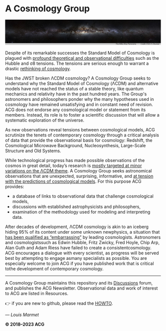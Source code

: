 # A Cosmology Group

![header.jpg](assets/header.jpg)

Despite of its remarkable successes the Standard Model of Cosmology is plagued with [profound theoretical and observational difficulties](https://arxiv.org/abs/2105.05208) such as the Hubble and σ8 tensions.  The tensions are serious enough to warrant a drastic [rethinking of cosmology](https://www.google.com/search?q=%22rethinking+cosmology%22).

Has the JWST broken ΛCDM cosmology?  A Cosmology Group seeks to understand why the Standard Model of Cosmology (ΛCDM) and alternative models have not reached the status of a stable theory, like quantum mechanics and relativity have in the past hundred years.  The Group's astronomers and philosophers ponder why the many hypotheses used in cosmology have remained unsatisfying and in constant need of revision.  ACG does not endorse any cosmological model or statement from its members.  Instead, its role is to foster a scientific discussion that will allow a systematic exploration of the universe.

As new observations reveal tensions between cosmological models, ACG scrutinize the tenets of contemporary cosmology through a critical analysis of data that provide the observational basis for cosmology: Redshift, the Cosmological Microwave Background, Nucleosynthesis, Large-Scale Structure and Old Systems.

While technological progress has made possible observations of the cosmos in great detail, today’s research is [mostly targeted at minor variations on the ΛCDM theme](http://cosmology.info/media/open-letter-on-cosmology.html).  A Cosmology Group seeks astronomical observations that are unexpected, surprising, informative, and [at tension with the predictions of cosmological models](./resources/tension-with-models.md).  For this purpose ACG provides:

- a database of links to observational data that challenge cosmological models,
- discussions with established astrophysicists and philosophers,
- examination of the methodology used for modeling and interpreting data.

After decades of development, ΛCDM cosmology is akin to an iceberg hiding 95% of its content under some unknown newphysics, a situation that [has been qualified as “embarrassing”](https://www.cosmosandhistory.org/index.php/journal/article/view/161) by leading cosmologists.  Astronomers and cosmologistssuch as Edwin Hubble, Fritz Zwicky, Fred Hoyle, Chip Arp, Alan Guth and Adam Riess have failed to create a consistentcosmology.  ACG encourages a dialogue with every scientist, as progress will be served best by attempting to engage asmany specialists as possible.  You are especially welcome to join ACG if you have published work that is critical tothe development of contemporary cosmology.

---

A Cosmology Group maintains this repository and its [Discussions](https://github.com/a-cosmology-group/acg/discussions) forum, and publishes the ACG Newsletter. Observational data and work of interest to ACG are listed in Resources.

👉 if you are new to github, please read the [HOWTO](assets/HOWTO.md).

*— Louis Marmet*

**© 2018–2023 ACG**